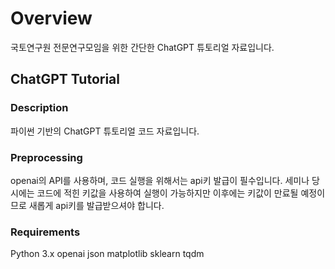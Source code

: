 # Overview
국토연구원 전문연구모임을 위한 간단한 ChatGPT 튜토리얼 자료입니다.

## ChatGPT Tutorial
### Description
파이썬 기반의 ChatGPT 튜토리얼 코드 자료입니다.
### Preprocessing
openai의 API를 사용하며, 코드 실행을 위해서는 api키 발급이 필수입니다.
세미나 당시에는 코드에 적힌 키값을 사용하여 실행이 가능하지만 이후에는 키값이 만료될 예정이므로 새롭게 api키를 발급받으셔야 합니다.
### Requirements
Python 3.x
openai
json
matplotlib
sklearn
tqdm
